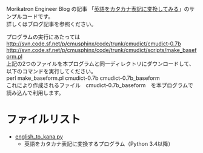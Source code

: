 Morikatron Engineer Blog の記事 「[英語をカタカナ表記に変換してみる](https://tech.morikatron.ai/entry/2020/05/20/100000)」のサンプルコードです。  
詳しくはブログ記事を参照ください。  
  
プログラムの実行にあたっては  
http://svn.code.sf.net/p/cmusphinx/code/trunk/cmudict/cmudict-0.7b  
http://svn.code.sf.net/p/cmusphinx/code/trunk/cmudict/scripts/make_baseform.pl  
上記の2つのファイルを本プログラムと同一ディレクトリにダウンロードして、  
以下のコマンドを実行してください。  
perl make_baseform.pl cmudict-0.7b cmudict-0.7b_baseform  
これにより作成されるファイル　cmudict-0.7b_baseform　を本プログラムで読み込んで利用します。  

# ファイルリスト

* [english_to_kana.py](english_to_kana.py)
  * 英語をカタカナ表記に変換するプログラム（Python 3.4以降）
